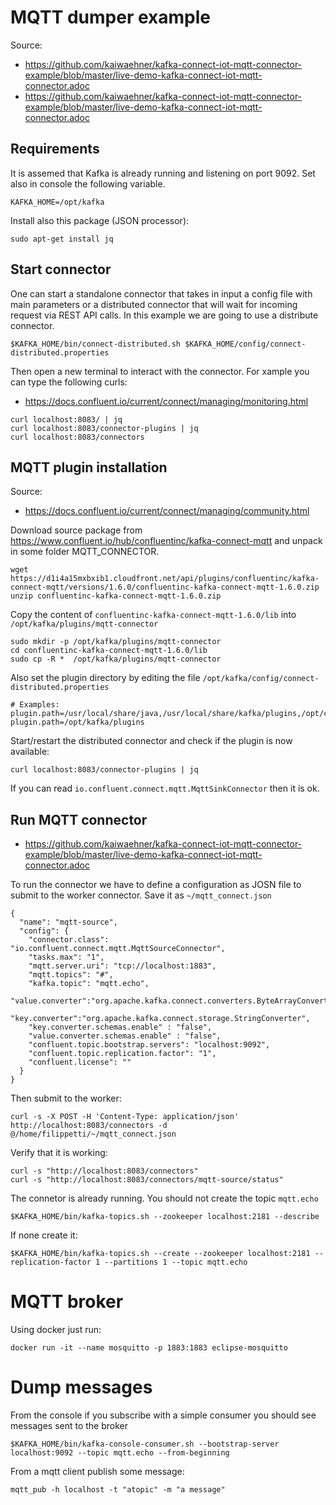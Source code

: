 # MQTT dumper example

Source:
- https://github.com/kaiwaehner/kafka-connect-iot-mqtt-connector-example/blob/master/live-demo-kafka-connect-iot-mqtt-connector.adoc
- https://github.com/kaiwaehner/kafka-connect-iot-mqtt-connector-example/blob/master/live-demo-kafka-connect-iot-mqtt-connector.adoc


## Requirements
It is assemed that Kafka is already running and listening on port 9092.
Set also in console the following variable.

    KAFKA_HOME=/opt/kafka

Install also this package (JSON processor):
    
    sudo apt-get install jq

## Start connector
One can start a standalone connector that takes in input a config file with main parameters or a distributed connector that will wait for incoming request via REST API calls. In this example we are going to use a distribute connector.

    $KAFKA_HOME/bin/connect-distributed.sh $KAFKA_HOME/config/connect-distributed.properties

Then open a new terminal to interact with the connector. For xample you can type the following curls:
- https://docs.confluent.io/current/connect/managing/monitoring.html

```
curl localhost:8083/ | jq
curl localhost:8083/connector-plugins | jq
curl localhost:8083/connectors
```

## MQTT plugin installation

Source:
- https://docs.confluent.io/current/connect/managing/community.html

Download source package from https://www.confluent.io/hub/confluentinc/kafka-connect-mqtt and unpack in some folder MQTT_CONNECTOR.

    wget https://d1i4a15mxbxib1.cloudfront.net/api/plugins/confluentinc/kafka-connect-mqtt/versions/1.6.0/confluentinc-kafka-connect-mqtt-1.6.0.zip
    unzip confluentinc-kafka-connect-mqtt-1.6.0.zip

Copy the content of `confluentinc-kafka-connect-mqtt-1.6.0/lib` into `/opt/kafka/plugins/mqtt-connector`

    sudo mkdir -p /opt/kafka/plugins/mqtt-connector
    cd confluentinc-kafka-connect-mqtt-1.6.0/lib
    sudo cp -R *  /opt/kafka/plugins/mqtt-connector

Also set the plugin directory by editing the file `/opt/kafka/config/connect-distributed.properties`

    # Examples: 
    plugin.path=/usr/local/share/java,/usr/local/share/kafka/plugins,/opt/connectors,
    plugin.path=/opt/kafka/plugins

Start/restart the distributed connector and check if the plugin is now available:

    curl localhost:8083/connector-plugins | jq

If you can read `io.confluent.connect.mqtt.MqttSinkConnector` then it is ok.

## Run MQTT connector
- https://github.com/kaiwaehner/kafka-connect-iot-mqtt-connector-example/blob/master/live-demo-kafka-connect-iot-mqtt-connector.adoc

To run the connector we have to define a configuration as JOSN file to submit to the worker connector. Save it as `~/mqtt_connect.json`

```
{
  "name": "mqtt-source",
  "config": {
    "connector.class": "io.confluent.connect.mqtt.MqttSourceConnector",
    "tasks.max": "1",
    "mqtt.server.uri": "tcp://localhost:1883",
    "mqtt.topics": "#",
    "kafka.topic": "mqtt.echo",
    "value.converter":"org.apache.kafka.connect.converters.ByteArrayConverter",
    "key.converter":"org.apache.kafka.connect.storage.StringConverter",
    "key.converter.schemas.enable" : "false",
    "value.converter.schemas.enable" : "false",
    "confluent.topic.bootstrap.servers": "localhost:9092",
    "confluent.topic.replication.factor": "1",
    "confluent.license": ""
  }
}

```

Then submit to the worker:

    curl -s -X POST -H 'Content-Type: application/json' http://localhost:8083/connectors -d @/home/filippetti/~/mqtt_connect.json

Verify that it is working:

    curl -s "http://localhost:8083/connectors"
    curl -s "http://localhost:8083/connectors/mqtt-source/status"

The connetor is already running. You should not create the topic `mqtt.echo`

    $KAFKA_HOME/bin/kafka-topics.sh --zookeeper localhost:2181 --describe

If none create it:

    $KAFKA_HOME/bin/kafka-topics.sh --create --zookeeper localhost:2181 --replication-factor 1 --partitions 1 --topic mqtt.echo


# MQTT broker
Using docker just run:

    docker run -it --name mosquitto -p 1883:1883 eclipse-mosquitto


# Dump messages
From the console if you subscribe with a simple consumer you should see messages sent to the broker

    $KAFKA_HOME/bin/kafka-console-consumer.sh --bootstrap-server localhost:9092 --topic mqtt.echo --from-beginning

From a mqtt client publish some message:

    mqtt_pub -h localhost -t "atopic" -m "a message"